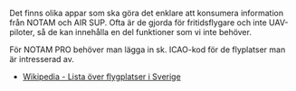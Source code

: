 Det finns olika appar som ska göra det enklare att konsumera information från NOTAM och AIR SUP. Ofta är de gjorda för fritidsflygare och inte UAV-piloter, så de kan innehålla en del funktioner som vi inte behöver.

För NOTAM PRO behöver man lägga in sk. ICAO-kod för de flyplatser man är intresserad av.

* [Wikipedia - Lista över flygplatser i Sverige](https://sv.m.wikipedia.org/wiki/Lista_%C3%B6ver_flygplatser_i_Sverige)
